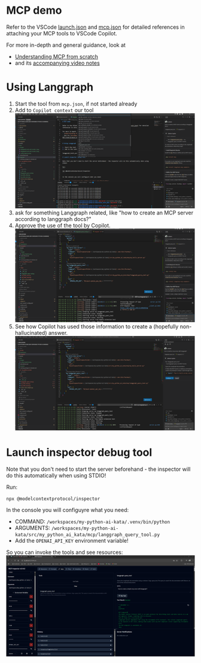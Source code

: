 # MCP demo

Refer to the VSCode [launch.json](../.vscode/launch.json) and [mcp.json](../.vscode/launch.json) for detailed references in attaching your MCP tools to VSCode Copilot.

For more in-depth and general guidance, look at 
- [Understanding MCP from scratch](https://www.youtube.com/watch?v=CDjjaTALI68)
- and its [accompanying video notes](https://mirror-feeling-d80.notion.site/MCP-From-Scratch-1b9808527b178040b5baf83a991ed3b2)


# Using Langgraph

1. Start the tool from `mcp.json`, if not started already
2. Add to `Copilot context` our tool
  ![Using Inspector Debug Tool](images/langgraph_tools_and_vscode_1b.png)
3. ask for something Langgraph related, like "how to create an MCP server according to langgraph docs?"
4. Approve the use of the tool by Copilot.
  ![Using Inspector Debug Tool](images/langgraph_tools_and_vscode_2.png)
5. See how Copilot has used those information to create a (hopefully non-hallucinated) answer.
  ![Using Inspector Debug Tool](images/langgraph_tools_and_vscode_1.png)

# Launch inspector debug tool

Note that you don't need to start the server beforehand - the inspector will do this automatically when using STDIO!

Run:
```
npx @modelcontextprotocol/inspector
```

In the console you will configuyre what you need:

- COMMAND: `/workspaces/my-python-ai-kata/.venv/bin/python`
- ARGUMENTS: `/workspaces/my-python-ai-kata/src/my_python_ai_kata/mcp/langgraph_query_tool.py`
- Add the `OPENAI_API_KEY` environment variable!

So you can invoke the tools and see resources:
![Using Inspector Debug Tool](images/using_inspector.png)
